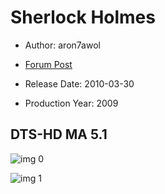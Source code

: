 # Sherlock Holmes

* Author: aron7awol

* [Forum Post](https://www.avsforum.com/threads/bass-eq-for-filtered-movies.2995212/post-57597614)

* Release Date: 2010-03-30
* Production Year: 2009

## DTS-HD MA 5.1

![img 0](https://i.imgur.com/N4VLkUB.jpg)

![img 1](https://i.imgur.com/8DGlged.jpg)

